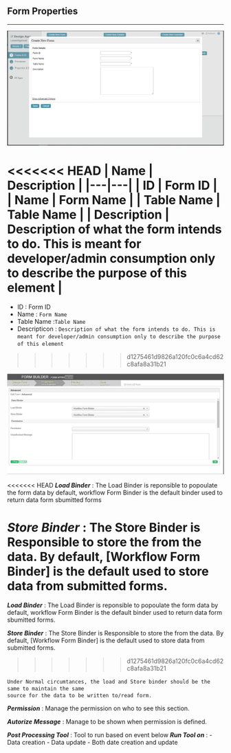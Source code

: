 ## Form Properties ##

---

<img src="https://raw.githubusercontent.com/kinnara-digital-studio/kecak-workflow/master/docs/assets/buildingPlugins-formProperties.png" alt="buildingPlugins-formProperties" />

<<<<<<< HEAD
| Name | Description |
|---|---|
| ID | Form ID |
| Name | Form Name |
| Table Name | Table Name |
| Description | Description of what the form intends to do. This is meant for developer/admin consumption only to describe the purpose of this element | 
=======
- ID   : Form ID
- Name : ` Form Name `
- Table Name :` Table Name `
- Descripticon : `Description of what the form intends to do. This is meant for developer/admin consumption only to describe the purpose of this element ` 
>>>>>>> d1275461d9826a120fc0c6a4cd62c8afa8a31b21

<img src="https://raw.githubusercontent.com/kinnara-digital-studio/kecak-workflow/master/docs/assets/buildingPlugins-formPropertiesAdvanced.png" alt="buildingPlugins-formPropertiesAdvanced" />


<<<<<<< HEAD
***Load Binder*** : The Load Binder is reponsible to popoulate the form data by default, workflow Form Binder 
is the default binder used to return data form sbumitted forms 

***Store Binder*** : The Store Binder is Responsible to store the from the data. By default, [Workflow Form Binder]
is the default used to store data from submitted forms.
=======
***Load Binder*** : The Load Binder is reponsible to popoulate the form data by default, workflow Form Binder is the default binder used to return data form sbumitted forms.

***Store Binder*** : The Store Binder is Responsible to store the from the data. By default, [Workflow Form Binder] is the default used to store data from submitted forms.

>>>>>>> d1275461d9826a120fc0c6a4cd62c8afa8a31b21
```
Under Normal circumtances, the load and Store binder should be the same to maintain the same 
source for the data to be written to/read form.
```

***Permission*** : Manage the permission on who to see this section. 

***Autorize Message*** : Manage to be shown when permission is defined.

***Post Processing Tool*** : Tool to run based on event below
***Run Tool on*** : - Data creation
					- Data update
					- Both date creation and update

